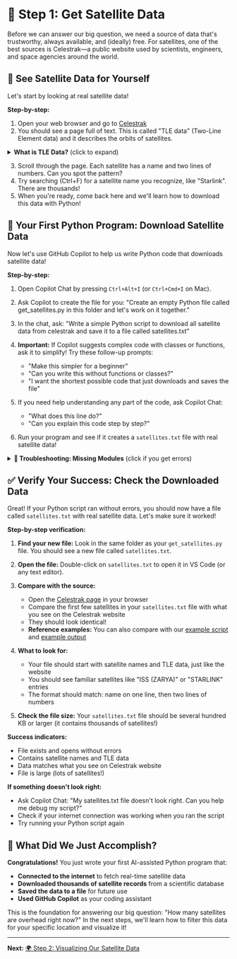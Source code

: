 
# 🚀 Step 1: Get Satellite Data

Before we can answer our big question, we need a source of data that's trustworthy, always available, and (ideally) free. For satellites, one of the best sources is Celestrak—a public website used by scientists, engineers, and space agencies around the world.

## 👀 See Satellite Data for Yourself

Let's start by looking at real satellite data!

**Step-by-step:**
1. Open your web browser and go to <a href="https://celestrak.org/NORAD/elements/gp.php?GROUP=active&FORMAT=tle" target="_blank" rel="noopener noreferrer">Celestrak</a>
2. You should see a page full of text. This is called "TLE data"  (Two-Line Element data) and it describes the orbits of satellites.

<details>
<summary><strong>What is TLE Data?</strong> (click to expand)</summary>

When you look at the Celestrak page, you'll see blocks of text like this:

```
ISS (ZARYA)
1 25544U 98067A   23345.12345678  .00001234  00000-0  12345-4 0  9991
2 25544  51.6416  21.1234 0001234 123.4567 234.5678 15.54321098765432
```

- The first line is the satellite's name (like "ISS (ZARYA)").
- The next two lines are the "Two-Line Element" (TLE) data. These numbers describe the satellite's orbit—like its path, speed, and position in space.

**Visual Guide:**

| Line | What it means       |
|------|---------------------|
| 1    | Satellite name      |
| 2    | Orbit info (part 1) |
| 3    | Orbit info (part 2) |

You don't need to understand all the numbers yet—just know that this is the data we'll use to find satellites!

</details>


3. Scroll through the page. Each satellite has a name and two lines of numbers. Can you spot the pattern?
4. Try searching (Ctrl+F) for a satellite name you recognize, like "Starlink". There are thousands!
5. When you're ready, come back here and we'll learn how to download this data with Python!

## 🐍 Your First Python Program: Download Satellite Data

Now let's use GitHub Copilot to help us write Python code that downloads satellite data!

**Step-by-step:**

1. Open Copilot Chat by pressing `Ctrl+Alt+I` (or `Ctrl+Cmd+I` on Mac).

2. Ask Copilot to create the file for you: "Create an empty Python file called get_satellites.py in this folder and let's work on it together."

3. In the chat, ask: "Write a simple Python script to download all satellite data from celestrak and save it to a file called satellites.txt"

4. **Important:** If Copilot suggests complex code with classes or functions, ask it to simplify! Try these follow-up prompts:
   - "Make this simpler for a beginner"
   - "Can you write this without functions or classes?"
   - "I want the shortest possible code that just downloads and saves the file"

5. If you need help understanding any part of the code, ask Copilot Chat:
   - "What does this line do?"
   - "Can you explain this code step by step?"

6. Run your program and see if it creates a `satellites.txt` file with real satellite data!

<details>
<summary><strong>🔧 Troubleshooting: Missing Modules</strong> (click if you get errors)</summary>

If you get an error like `ModuleNotFoundError: No module named 'requests'`, don't worry! This is normal and a great chance to practice with Copilot.

**Ask Copilot for help:**
1. Press `Ctrl+I` (or `Cmd+I` on Mac) to open Copilot Chat
2. Ask: "I got a ModuleNotFoundError for requests. How do I fix this?"
3. Follow Copilot's suggestions (it will likely tell you to use `pip install requests`)
4. Try running your program again after installing!

**What happened?** The `requests` module isn't included with Python by default—you need to install it first. This is called installing a "package" or "library." Copilot is great at helping with these kinds of setup issues!

</details>

## ✅ Verify Your Success: Check the Downloaded Data

Great! If your Python script ran without errors, you should now have a file called `satellites.txt` with real satellite data. Let's make sure it worked!

**Step-by-step verification:**

1. **Find your new file:** Look in the same folder as your `get_satellites.py` file. You should see a new file called `satellites.txt`.

2. **Open the file:** Double-click on `satellites.txt` to open it in VS Code (or any text editor).

3. **Compare with the source:** 
   - Open the <a href="https://celestrak.org/NORAD/elements/gp.php?GROUP=active&FORMAT=tle" target="_blank" rel="noopener noreferrer">Celestrak page</a> in your browser
   - Compare the first few satellites in your `satellites.txt` file with what you see on the Celestrak website
   - They should look identical!
   - **Reference examples:** You can also compare with our <a href="https://github.com/traviswillett/hi_ai/blob/main/step1_get_satellites/example_get_satellites.py" target="_blank" rel="noopener noreferrer">example script</a> and <a href="https://github.com/traviswillett/hi_ai/blob/main/step1_get_satellites/example_satellites.txt" target="_blank" rel="noopener noreferrer">example output</a>

4. **What to look for:**
   - Your file should start with satellite names and TLE data, just like the website
   - You should see familiar satellites like "ISS (ZARYA)" or "STARLINK" entries
   - The format should match: name on one line, then two lines of numbers

5. **Check the file size:** Your `satellites.txt` file should be several hundred KB or larger (it contains thousands of satellites!)

**Success indicators:**
- File exists and opens without errors
- Contains satellite names and TLE data
- Data matches what you see on Celestrak website
- File is large (lots of satellites!)

**If something doesn't look right:**
- Ask Copilot Chat: "My satellites.txt file doesn't look right. Can you help me debug my script?"
- Check if your internet connection was working when you ran the script
- Try running your Python script again

## 🎯 What Did We Just Accomplish?

**Congratulations!** You just wrote your first AI-assisted Python program that:

- **Connected to the internet** to fetch real-time satellite data
- **Downloaded thousands of satellite records** from a scientific database
- **Saved the data to a file** for future use
- **Used GitHub Copilot** as your coding assistant

This is the foundation for answering our big question: "How many satellites are overhead right now?" In the next steps, we'll learn how to filter this data for your specific location and visualize it!

---

**Next:** [🌍 Step 2: Visualizing Our Satellite Data](../step2_data_processing/README.md)